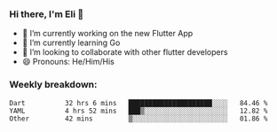 ### Hi there, I'm Eli 👋
- 🔭 I’m currently working on the new Flutter App
- 🌱 I’m currently learning Go
- 🦄 I’m looking to collaborate with other flutter developers
- 😄 Pronouns: He/Him/His

### Weekly breakdown:
<!--START_SECTION:waka-->

```text
Dart          32 hrs 6 mins   █████████████████████░░░░   84.46 %
YAML          4 hrs 52 mins   ███▒░░░░░░░░░░░░░░░░░░░░░   12.82 %
Other         42 mins         ▒░░░░░░░░░░░░░░░░░░░░░░░░   01.86 %
```

<!--END_SECTION:waka-->
